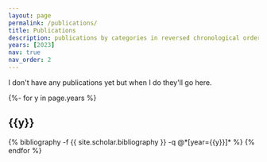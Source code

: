 ```yaml
---
layout: page
permalink: /publications/
title: Publications
description: publications by categories in reversed chronological order. generated by jekyll-scholar.
years: [2023]
nav: true
nav_order: 2
---
```

I don't have any publications yet but when I do they'll go here.
<!-- _pages/publications.md -->
<div class="publications">

{%- for y in page.years %}
  <h2 class="year">{{y}}</h2>
  {% bibliography -f {{ site.scholar.bibliography }} -q @*[year={{y}}]* %}
{% endfor %}

</div>
